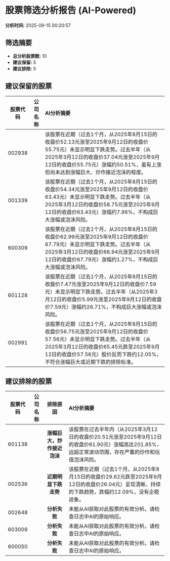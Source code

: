 # 股票筛选分析报告 (AI-Powered)

**分析时间:** 2025-09-15 00:20:57

## 筛选摘要

- **总分析股票数:** 10
- **建议保留:** 5
- **建议排除:** 5

## 建议保留的股票

| 股票代码 | 公司名称 | AI分析摘要 |
|:---:|:---:|:---|
| 002938 |  | 该股票在近期（过去1个月，从2025年8月15日的收盘价52.13元涨至2025年9月12日的收盘价55.75元）未显示明显下跌走势。过去半年（从2025年3月12日的收盘价37.04元涨至2025年9月12日的收盘价55.75元）涨幅约50.51%，虽有上涨但尚未达到涨幅巨大、炒作接近泡沫的程度。 |
| 001339 |  | 该股票在近期（过去1个月，从2025年8月15日的收盘价54.34元涨至2025年9月12日的收盘价63.43元）未显示明显下跌走势。过去半年（从2025年3月12日的收盘价58.75元涨至2025年9月12日的收盘价63.43元）涨幅约7.96%，不构成巨大涨幅或泡沫风险。 |
| 600309 |  | 该股票在近期（过去1个月，从2025年8月15日的收盘价62.99元涨至2025年9月12日的收盘价67.79元）未显示明显下跌走势。过去半年（从2025年3月12日的收盘价66.94元涨至2025年9月12日的收盘价67.79元）涨幅约1.27%，不构成巨大涨幅或泡沫风险。 |
| 601128 |  | 该股票在近期（过去1个月，从2025年8月15日的收盘价7.47元涨至2025年9月12日的收盘价7.59元）未显示明显下跌走势。过去半年（从2025年3月12日的收盘价5.99元涨至2025年9月12日的收盘价7.59元）涨幅约26.71%，不构成巨大涨幅或泡沫风险。 |
| 002991 |  | 该股票在近期（过去1个月，从2025年8月15日的收盘价56.75元涨至2025年9月12日的收盘价57.56元）未显示明显下跌走势。过去半年（从2025年3月12日的收盘价65.45元跌至2025年9月12日的收盘价57.56元）股价反而下跌约12.05%，不符合涨幅巨大或近期下跌的排除标准。 |

## 建议排除的股票

| 股票代码 | 公司名称 | 排除原因 | AI分析摘要 |
|:---:|:---:|:---:|:---|
| 601138 |  | **涨幅巨大，炒作接近泡沫** | 该股票在过去半年内（从2025年3月12日的收盘价20.51元涨至2025年9月12日的收盘价61.90元）涨幅高达201.85%，远超正常波动范围，存在严重的炒作和估值泡沫风险。 |
| 002536 |  | **近期明显下跌走势** | 该股票在近期（过去1个月，从2025年8月15日的收盘价29.62元跌至2025年9月12日的收盘价26.04元）呈现清晰、持续的下跌趋势，跌幅约12.09%，没有企稳迹象。 |
| 002648 |  | **分析失败** | 未能从AI获取对此股票的有效分析。请检查日志中AI的原始响应。 |
| 603009 |  | **分析失败** | 未能从AI获取对此股票的有效分析。请检查日志中AI的原始响应。 |
| 600050 |  | **分析失败** | 未能从AI获取对此股票的有效分析。请检查日志中AI的原始响应。 |
